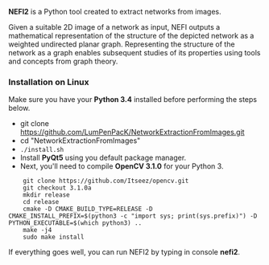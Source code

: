 **NEFI2** is a Python tool created to extract networks from images.

Given a suitable 2D image of a network as input, NEFI outputs a mathematical representation of the structure of the depicted network as a weighted undirected planar graph.
Representing the structure of the network as a graph enables subsequent studies of its properties using tools and concepts from graph theory.

<add screenshots>

### Installation on Linux

Make sure you have your **Python 3.4** installed before performing the steps below.

* git clone https://github.com/LumPenPacK/NetworkExtractionFromImages.git
* cd "NetworkExtractionFromImages"
* `./install.sh`
* Install **PyQt5** using you default package manager.
* Next, you'll need to compile **OpenCV 3.1.0** for your Python 3.

```
    git clone https://github.com/Itseez/opencv.git
    git checkout 3.1.0a
    mkdir release
    cd release
    cmake -D CMAKE_BUILD_TYPE=RELEASE -D CMAKE_INSTALL_PREFIX=$(python3 -c "import sys; print(sys.prefix)") -D PYTHON_EXECUTABLE=$(which python3) ..
    make -j4
    sudo make install
```

If everything goes well, you can run NEFI2 by typing in console **nefi2**.

